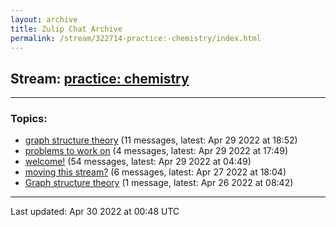 ```yaml
---
layout: archive
title: Zulip Chat Archive
permalink: /stream/322714-practice:-chemistry/index.html
---
```


## Stream: [practice: chemistry](https://mattecapu.github.io/ct-zulip-archive/stream/322714-practice:-chemistry/index.html)
---

### Topics:

* [graph structure theory](topic/topic_graph.20structure.20theory.html) (11 messages, latest: Apr 29 2022 at 18:52)
* [problems to work on](topic/topic_problems.20to.20work.20on.html) (4 messages, latest: Apr 29 2022 at 17:49)
* [welcome!](topic/topic_welcome!.html) (54 messages, latest: Apr 29 2022 at 04:49)
* [moving this stream?](topic/topic_moving.20this.20stream.3F.html) (6 messages, latest: Apr 27 2022 at 18:04)
* [Graph structure theory](topic/topic_Graph.20structure.20theory.html) (1 message, latest: Apr 26 2022 at 08:42)

<hr><p>Last updated: Apr 30 2022 at 00:48 UTC</p>